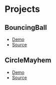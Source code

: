 # Projects

## BouncingBall
- [Demo](projects/bouncingball/index.html)
- [Source](https://github.com/fuzzyaxioms/elm-things/blob/master/projects/bouncingball)

## CircleMayhem
- [Demo](projects/circlemayhem/index.html)
- [Source](https://github.com/fuzzyaxioms/elm-things/blob/master/projects/circlemayhem)
